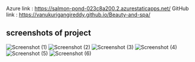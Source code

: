 Azure link : https://salmon-pond-023c8a200.2.azurestaticapps.net/
GitHub link : https://vanukurigangireddy.github.io/Beauty-and-spa/

## screenshots of project  ##
![Screenshot (1)](https://user-images.githubusercontent.com/116866711/204099943-edde587f-f2c3-4a6f-8b0d-d6bdb2dc1af0.png)
![Screenshot (2)](https://user-images.githubusercontent.com/116866711/204099947-f8e69c89-523a-4e0a-9a3b-83cf3ed8be9f.png)
![Screenshot (3)](https://user-images.githubusercontent.com/116866711/204099948-0b375029-beee-44fd-84d0-5584aa2ce475.png)
![Screenshot (4)](https://user-images.githubusercontent.com/116866711/204099950-ebc7a405-4c91-4808-87f4-53892550dfd4.png)
![Screenshot (5)](https://user-images.githubusercontent.com/116866711/204099952-ab741706-31af-412d-b1ae-5c3da1aed444.png)
![Screenshot (6)](https://user-images.githubusercontent.com/116866711/204099954-6fab1bc6-85b0-451b-973a-a35726145ef7.png)
